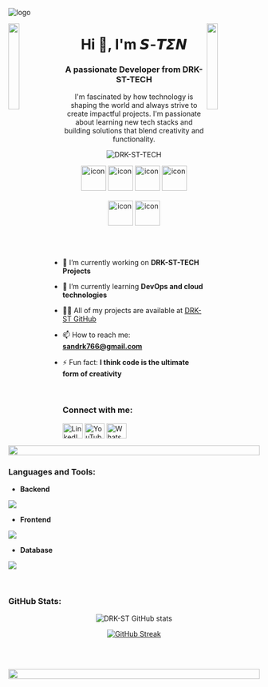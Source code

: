 ![logo](https://imgur.com/ERGVvpZ)

<img align="left" src="https://user-images.githubusercontent.com/65187002/144930161-2f783401-8d27-4fdf-a2f7-cc0ba32f1f1f.gif" width="21%" style="display:inline;"><img align="right" src="https://user-images.githubusercontent.com/65187002/144930161-2f783401-8d27-4fdf-a2f7-cc0ba32f1f1f.gif" width="21%" style="display:inline;">

<h1 align="center">Hi 👋, I'm 𝙎-𝙏𝞢𝞜</h1>
<h3 align="center">A passionate Developer from DRK-ST-TECH</h3>

<p align="center">I'm fascinated by how technology is shaping the world and always strive to create impactful projects. I'm passionate about learning new tech stacks and building solutions that blend creativity and functionality.</p>

<p align="center"> 
 <img src="https://komarev.com/ghpvc/?username=DRK-S-TEN&label=Profile%20views&color=0e75b6&style=flat" alt="DRK-ST-TECH" />
</p>

<div align="center">
  <img src="https://techstack-generator.vercel.app/java-icon.svg" alt="icon" width="50" height="50" />
  <img src="https://techstack-generator.vercel.app/python-icon.svg" alt="icon" width="50" height="50" />
  <img src="https://techstack-generator.vercel.app/js-icon.svg" alt="icon"width="50" height="50" />
  <img src="https://techstack-generator.vercel.app/react-icon.svg" alt="icon" width="50" height="50" />
</div>

<br>

<div align="center">
  <img src="https://techstack-generator.vercel.app/docker-icon.svg" alt="icon" width="50" height="50" />
  <img src="https://techstack-generator.vercel.app/github-icon.svg" alt="icon" width="50" height="50" />
</div>

<br><br>

- 🔭 I’m currently working on **DRK-ST-TECH Projects**

- 🌱 I’m currently learning **DevOps and cloud technologies**

- 👨‍💻 All of my projects are available at [DRK-ST GitHub](https://github.com/DRK-S-TEN)

- 📫 How to reach me: **sandrk766@gmail.com**

- ⚡ Fun fact: **I think code is the ultimate form of creativity**

<br>

<h3 align="left">Connect with me:</h3>
<p align="left">
<a href="https://www.linkedin.com" target="blank"><img align="center" src="https://raw.githubusercontent.com/rahuldkjain/github-profile-readme-generator/master/src/images/icons/Social/linked-in-alt.svg" alt="LinkedIn" height="30" width="40" /></a>
<a href="https://www.youtube.com/@DRK-TECH" target="blank"><img align="center" src="https://raw.githubusercontent.com/rahuldkjain/github-profile-readme-generator/master/src/images/icons/Social/youtube.svg" alt="YouTube" height="30" width="40" /></a>
<a href="https://whatsapp.com/channel/0029Vakp0UnICVfe3I2Fe72w" target="blank"><img align="center" src="https://raw.githubusercontent.com/rahuldkjain/github-profile-readme-generator/master/src/images/icons/Social/whatsapp.svg" alt="WhatsApp" height="30" width="40" /></a>
</p>

<img src="https://i.imgur.com/dBaSKWF.gif" height="20" width="100%">

<h3 align="left">Languages and Tools:</h3>

- **Backend**
<p align="left">
  <a href="https://skillicons.dev">
    <img src="https://skillicons.dev/icons?i=php,java,nodejs,py" />
  </a>
</p>

- **Frontend**
<p align="left">
  <a href="https://skillicons.dev">
    <img src="https://skillicons.dev/icons?i=ts,js,react,tailwind" />
  </a>
</p>

- **Database**
<p align="left">
  <a href="https://skillicons.dev">
    <img src="https://skillicons.dev/icons?i=mongodb,mysql" />
  </a>
</p>

<br/>

<h3 align="left">GitHub Stats:</h3>
<div align="center">

![DRK-ST GitHub stats](https://github-readme-stats.vercel.app/api?username=DRK-S-TEN&theme=midnight-purple&show_icons=true)

[![GitHub Streak](https://streak-stats.demolab.com/?user=DRK-S-TEN&theme=midnight-purple)](https://git.io/streak-stats)

</div>

<br><br>

<img src="https://i.imgur.com/dBaSKWF.gif" height="20" width="100%">
